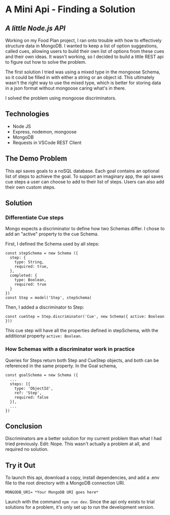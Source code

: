 # A Mini Api - Finding a Solution

## _A little Node.js API_

Working on my Food Plan project, I ran onto trouble with how to effectively structure data in MongoDB. I wanted to keep a list of option suggestions, called cues, allowing users to build their own list of options from these cues and their own ideas. It wasn't working, so I decided to build a little REST api to figure out how to solve the problem.

The first solution I tried was using a mixed type in the mongoose Schema, so it could be filled in with either a string or an object id. This ultimately wasn't the right way to use the mixed type, which is better for storing data in a json format without mongoose caring what's in there.

I solved the problem using mongoose discriminators.

## Technologies
* Node JS
* Express, nodemon, mongoose
* MongoDB
* Requests in VSCode REST Client 

## The Demo Problem

This api saves goals to a noSQL database. Each goal contains an optional list of steps to achieve the goal. To support an imaginary app, the api saves cue steps a user can choose to add to their list of steps. Users can also add their own custom steps.

## Solution

### Differentiate Cue steps

Mongo expects a discriminator to define how two Schemas differ. I chose to add an "active" property to the cue Schema. 

First, I defined the Schema used by all steps:
```
const stepSchema = new Schema ({
  step: {
    type: String,
    required: true,
  },
  completed: {
    type: Boolean,
    required: true
  }
})
const Step = model('Step', stepSchema)
```

Then, I added a discriminator to Step:

```
const cueStep = Step.discriminator('Cue', new Schema({ active: Boolean }))
```

This cue step will have all the properties defined in stepSchema, with the additional property `active: Boolean`. 

### How Schemas with a discriminator work in practice

Queries for Steps return both Step and CueStep objects, and both can be referenced in the same property.  In the Goal schema, 

```
const goalSchema = new Schema ({
  ...
  steps: [{
    type: 'ObjectId',
    ref: 'Step',
    required: false
  }],
  ...
})
```

## Conclusion

Discriminators are a better solution for my current problem than what I had tried previously.
Edit: Nope. This wasn't actually a problem at all, and required no solution. 

## Try it Out 

To launch this api, download a copy, install dependencies, and add a .env file to the root directory with a MongoDB connection URI.
```
MONGODB_URI= *Your MongoDB URI goes here* 
```
Launch with the command `npm run dev`.  Since the api only exists to trial solutions for a problem, it's only set up to run the development version.

